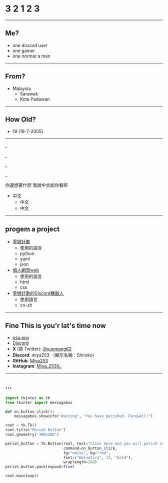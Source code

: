 # 3 2 1 2 3
---

## Me?

- one discord user
- one gamer
- one normar a man

---

## From?

- Malaysia
  - Sarawak
  - Kota Padawan

---

## How Old?

- 19 (19-7-2005)

---

_

_

_

_

你還想要什麽 我說中文給你看嘛
- 中文
  - 中文
  - 中文

---

## progem a project

- [零號計劃](https://github.com/xuemeng1987/Project-Zero)
  - 使用的語言
  - python
  - yaml
  - json
- [個人網頁web](https://xuemeng1987.github.io/ShirokoHub/)
  - 使用的語言
  - html
  - css
- [零號計劃的Discord機器人](https://discord.com/oauth2/authorize?client_id=852046004550238258&permissions=15&scope=bot)
  - 使用語言
  - cn-zh

---

## Fine This is you'r lat's time now

- [osu.ppy](https://osu.ppy.sh/users/23623263)
- [Discord](https://discord.gg/4GE3FpR8rH)
- **X** (原 Twitter): [@yuemeng62](https://x.com/yuemeng200)
- **Discord**: miya253 （顯示名稱：Shiroko）
- **GitHub**: [Miya253](https://github.com/xuemeng1987)
- **Instagram**: [Miya_2530_](https://www.instagram.com/miya_2530_/)

---

## ...

```python
import tkinter as tk
from tkinter import messagebox

def on_button_click():
    messagebox.showinfo("Warning", "You have perished. Farewell!")

root = tk.Tk()
root.title("Perish Button")
root.geometry("300x200")

perish_button = tk.Button(root, text="Click here and you will perish immediately", 
                          command=on_button_click, 
                          fg="white", bg="red", 
                          font=("Helvetica", 12, "bold"),
                          wraplength=280)
perish_button.pack(expand=True)

root.mainloop()
```
